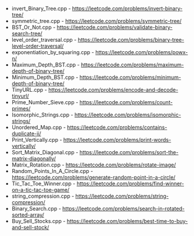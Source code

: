 
- invert_Binary_Tree.cpp -  https://leetcode.com/problems/invert-binary-tree/
- symmetric_tree.cpp - https://leetcode.com/problems/symmetric-tree/
- BST_Or_Not.cpp - https://leetcode.com/problems/validate-binary-search-tree/
- level_order_traversal.cpp - https://leetcode.com/problems/binary-tree-level-order-traversal/
- exponentiation_by_squaring.cpp - https://leetcode.com/problems/powx-n/
- Maximum_Depth_BST.cpp - https://leetcode.com/problems/maximum-depth-of-binary-tree/
- Minimum_Depth_BST.cpp - https://leetcode.com/problems/minimum-depth-of-binary-tree/
- TinyURL.cpp - https://leetcode.com/problems/encode-and-decode-tinyurl/
- Prime_Number_Sieve.cpp - https://leetcode.com/problems/count-primes/
- Isomorphic_Strings.cpp - https://leetcode.com/problems/isomorphic-strings/
- Unordered_Map.cpp - https://leetcode.com/problems/contains-duplicate-ii/
- Print_Vertically.cpp - https://leetcode.com/problems/print-words-vertically/
- Sort_Matrix_Diagonal.cpp - https://leetcode.com/problems/sort-the-matrix-diagonally/
- Matrix_Rotation.cpp - https://leetcode.com/problems/rotate-image/
- Random_Points_In_A_Circle.cpp - https://leetcode.com/problems/generate-random-point-in-a-circle/
- Tic_Tac_Toe_Winner.cpp - https://leetcode.com/problems/find-winner-on-a-tic-tac-toe-game/
- string_compression.cpp - https://leetcode.com/problems/string-compression/
- Binary_Search.cpp - https://leetcode.com/problems/search-in-rotated-sorted-array/
- Buy_Sell_Stocks.cpp - https://leetcode.com/problems/best-time-to-buy-and-sell-stock/
